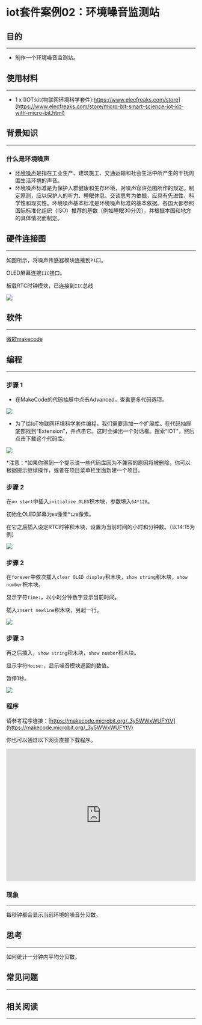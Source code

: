 # iot套件案例02：环境噪音监测站

## 目的
---

- 制作一个环境噪音监测站。

## 使用材料
---

- 1 x [IOT:kit(物联网环境科学套件):https://www.elecfreaks.com/store](https://www.elecfreaks.com/store/micro-bit-smart-science-iot-kit-with-micro-bit.html)

## 背景知识
---

### 什么是环境噪声

- [环境噪声]()是指在工业生产、建筑施工、交通运输和社会生活中所产生的干扰周围生活环境的声音。
- 环境噪声标准是为保护人群健康和生存环境，对噪声容许范围所作的规定。制定原则，应以保护人的听力、睡眠休息、交谈思考为依据，应具有先进性、科学性和现实性。环境噪声基本标准是环境噪声标准的基本依据。各国大都参照国际标准化组织（ISO）推荐的基数（例如睡眠30分贝），并根据本国和地方的具体情况而制定。

## 硬件连接图
---

如图所示，将噪声传感器模块连接到`P1`口。

OLED屏幕连接`IIC`接口。 

板载RTC时钟模块，已连接到`IIC`总线

![](./images/case_02_01.png)

## 软件
---

[微软makecode](https://makecode.microbit.org/#)

## 编程
---

### 步骤 1
- 在MakeCode的代码抽屉中点击Advanced，查看更多代码选项。

![](./images/iot_bit_11.jpg)

- 为了给IoT物联网环境科学套件编程，我们需要添加一个扩展库。在代码抽屉底部找到“Extension”，并点击它。这时会弹出一个对话框。搜索“IOT"，然后点击下载这个代码库。

![](./images/iot_bit_12.jpg)

*注意：*如果你得到一个提示说一些代码库因为不兼容的原因将被删除，你可以根据提示继续操作，或者在项目菜单栏里面新建一个项目。

### 步骤 2

在`on start`中插入`initialize OLED`积木块，参数填入`64*128`。

初始化OLED屏幕为`64`像素*`128`像素。

在它之后插入设定RTC时钟积木块，设置为当前时间的小时和分钟数。（以14:15为例）

![](./images/case_02_02.png)

### 步骤 2

在`forever`中依次插入`clear OLED display`积木块，`show string`积木块，`show number`积木块。

显示字符`Time:`，以小时分钟数字显示当前时间。

插入`insert newline`积木块，另起一行。

![](./images/case_02_03.png)

### 步骤 3
再之后插入，`show string`积木块，`show number`积木块。

显示字符`Noise:`，显示噪音模块返回的数值。

暂停1秒。

![](./images/case_02_04.png)
### 程序

请参考程序连接：[https://makecode.microbit.org/_3y5WWxWUFYtV](https://makecode.microbit.org/_3y5WWxWUFYtV)

你也可以通过以下网页直接下载程序。

<div style="position:relative;height:0;padding-bottom:70%;overflow:hidden;"><iframe style="position:absolute;top:0;left:0;width:100%;height:100%;" src="https://makecode.microbit.org/#pub:_3y5WWxWUFYtV" frameborder="0" sandbox="allow-popups allow-forms allow-scripts allow-same-origin"></iframe></div>  

### 现象
---
每秒钟都会显示当前环境的噪音分贝数。

## 思考
---

如何统计一分钟内平均分贝数。

## 常见问题
---
## 相关阅读  
---